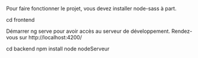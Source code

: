 Pour faire fonctionner le projet, vous devez installer node-sass à part.

cd frontend

Démarrer ng serve pour avoir accès au serveur de développement. Rendez-vous sur http://localhost:4200/

cd backend
npm install
node nodeServeur

